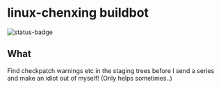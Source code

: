 # linux-chenxing buildbot

![status-badge](https://woodpecker.thingy.jp/api/badges/linux-chenxing/buildbot/status.svg)

## What

Find checkpatch warnings etc in the staging trees before
I send a series and make an idiot out of myself! (Only helps sometimes..)
